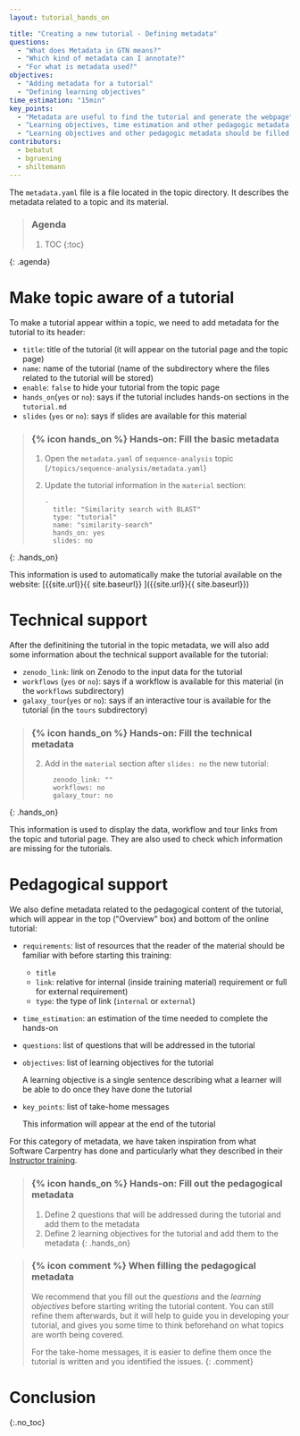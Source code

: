 ```yaml
---
layout: tutorial_hands_on

title: "Creating a new tutorial - Defining metadata"
questions:
  - "What does Metadata in GTN means?"
  - "Which kind of metadata can I annotate?"
  - "For what is metadata used?"
objectives:
  - "Adding metadata for a tutorial"
  - "Defining learning objectives"
time_estimation: "15min"
key_points:
  - "Metadata are useful to find the tutorial and generate the webpage"
  - "Learning objectives, time estimation and other pedagogic metadata are helpful for the instructors"
  - "Learning objectives and other pedagogic metadata should be filled before starting developing the tutorial to know where to go"
contributors:
  - bebatut
  - bgruening
  - shiltemann
---
```


The `metadata.yaml` file is a file located in the topic directory. It describes the metadata related to a topic and its material.

> ### Agenda
>
>
> 1. TOC
> {:toc}
>
{: .agenda}

# Make topic aware of a tutorial

To make a tutorial appear within a topic, we need to add metadata for the tutorial to its header:

- `title`: title of the tutorial (it will appear on the tutorial page and the topic page)
- `name`: name of the tutorial (name of the subdirectory where the files related to the tutorial will be stored)
- `enable`: `false` to hide your tutorial from the topic page
- `hands_on`(`yes` or `no`): says if the tutorial includes hands-on sections in the `tutorial.md`
- `slides` (`yes` or `no`): says if slides are available for this material

> ### {% icon hands_on %} Hands-on: Fill the basic metadata
>
> 1. Open the `metadata.yaml` of `sequence-analysis` topic (`/topics/sequence-analysis/metadata.yaml`)
> 2. Update the tutorial information in the `material` section:
>
>     ```
>     -
>       title: "Similarity search with BLAST"
>       type: "tutorial"
>       name: "similarity-search"
>       hands_on: yes
>       slides: no
>     ```
>
{: .hands_on}

This information is used to automatically make the tutorial available on the website: [{{site.url}}{{ site.baseurl}} ]({{site.url}}{{ site.baseurl}})

# Technical support

After the definitining the tutorial in the topic metadata, we will also add some information about the technical support available for the tutorial:

- `zenodo_link`: link on Zenodo to the input data for the tutorial
- `workflows` (`yes` or `no`): says if a workflow is available for this material (in the `workflows` subdirectory)
- `galaxy_tour`(`yes` or `no`): says if an interactive tour is available for the tutorial (in the `tours` subdirectory)


> ### {% icon hands_on %} Hands-on: Fill the technical metadata
>
> 2. Add in the `material` section after `slides: no` the new tutorial:
>
>     ```
>       zenodo_link: ""
>       workflows: no
>       galaxy_tour: no
>     ```
>
{: .hands_on}

This information is used to display the data, workflow and tour links from the topic and tutorial page. They are also used to check which information are missing for the tutorials.

# Pedagogical support

We also define metadata related to the pedagogical content of the tutorial, which will appear in the top ("Overview" box) and bottom of the online tutorial:

- `requirements`: list of resources that the reader of the material should be familiar with before starting this training:
    - `title`
    - `link`: relative for internal (inside training material) requirement or full for external requirement)
    - `type`: the type of link (`internal` or `external`)
- `time_estimation`: an estimation of the time needed to complete the hands-on
- `questions`: list of questions that will be addressed in the tutorial
- `objectives`: list of learning objectives for the tutorial

    A learning objective is a single sentence describing what a learner will be able to do once they have done the tutorial

- `key_points`: list of take-home messages

    This information will appear at the end of the tutorial

For this category of metadata, we have taken inspiration from what Software Carpentry has done and particularly what they described in their [Instructor training](https://swcarpentry.github.io/instructor-training/).

> ### {% icon hands_on %} Hands-on: Fill out the pedagogical metadata
>
> 1. Define 2 questions that will be addressed during the tutorial and add them to the metadata
> 2. Define 2 learning objectives for the tutorial and add them to the metadata
{: .hands_on}

> ### {% icon comment %} When filling the pedagogical metadata
> We recommend that you fill out the *questions* and the *learning objectives* before starting writing the tutorial content. You can still refine them afterwards, but it will help to guide you in developing your tutorial, and gives you some time to think beforehand on what topics are worth being covered.
>
> For the take-home messages, it is easier to define them once the tutorial is written and you identified the issues.
{: .comment}

# Conclusion
{:.no_toc}
